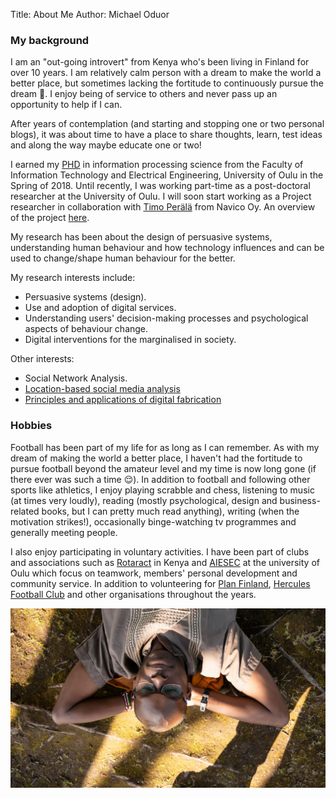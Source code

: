 Title: About Me
Author: Michael Oduor


### My background

I am an "out-going introvert" from Kenya who's been living in Finland for over 10 years. I am relatively calm person with a dream to make the world a better place, but sometimes lacking the fortitude to continuously pursue the dream 🙂. I enjoy being of service to others and  never pass up an opportunity to help if I can. 

After years of contemplation (and starting and stopping one or two personal blogs), it was about time to have a place to share thoughts, learn, test ideas and along the way maybe educate one or two! 

I earned my <a href= "http://jultika.oulu.fi/Record/isbn978-952-62-1885-4" target="_blank">PHD</a>  in information processing science from the Faculty of Information Technology and Electrical Engineering, University of Oulu in the Spring of 2018. Until recently, I was working part-time as a post-doctoral researcher at the University of Oulu. I will soon start working as a Project researcher in collaboration with <a href="https://navico.fi/timo/" target="_blank">Timo Perälä</a> from Navico Oy. An overview of the project [here](https://mattersearthly.co/projects.html).

My research has been about the design of persuasive systems, understanding human behaviour and how technology influences and can be used to change/shape human behaviour for the better. 

My research interests include:
	<ul>
  		<li>Persuasive systems (design). </li>
  		<li>Use and adoption of digital services. </li>
  		<li>Understanding users' decision-making processes and psychological aspects of behaviour change.</li>
  		<li>Digital interventions for the marginalised in society.</li>
	</ul> 
	 
Other interests:
<ul>
	<li>Social Network Analysis.</li>
	<li><a href= "https://suboulu.wordpress.com" target="_blank">Location-based social media analysis</a></li>
	<li><a href= "http://fabacademy.org/2019/labs/oulu/students/michael-oduor/" target="_blank">Principles and applications of digital fabrication</a></li>
</ul>

 
### Hobbies

Football has been part of my life for as long as I can remember. As with my dream of making the world a better place, I haven't had the fortitude to pursue football beyond the amateur level and my time is now long gone (if there ever was such a time 😌). In addition to football and following other sports like athletics, I enjoy playing scrabble and chess, listening to music (at times very loudly), reading (mostly psychological, design and business-related books, but I can pretty much read anything), writing (when the motivation strikes!), occasionally binge-watching tv programmes and generally meeting people.

I also enjoy participating in voluntary activities. I have been part of clubs and associations such as <a href= "https://en.m.wikipedia.org/wiki/Rotaract" target="_blank">Rotaract</a> in Kenya and <a href= "https://aiesec.org" target="_blank">AIESEC</a> at the university of Oulu which focus on teamwork, members' personal development and community service. In addition to volunteering for <a href= "https://plan.fi" target="_blank">Plan Finland</a>, <a href= "https://jshercules.com/etusivu/" target="_blank">Hercules Football Club</a> and other organisations throughout the years.

![Photograph](../images/SKR_4E5A8280.jpg)


    
   
